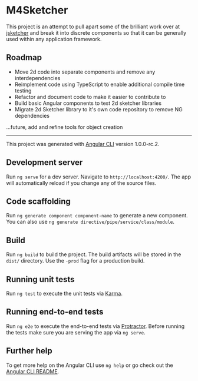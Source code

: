 # M4Sketcher

This project is an attempt to pull apart some of the brilliant work over at [jsketcher](https://github.com/xibyte/jsketcher) and break it into discrete components so that it can be generally used within any application framework.


## Roadmap

* Move 2d code into separate components and remove any interdependencies
* Reimplement code using TypeScript to enable additional compile time testing
* Refactor and document code to make it easier to contribute to
* Build basic Angular components to test 2d sketcher libraries
* Migrate 2d Sketcher library to it's own code repository to remove NG dependencies


...future, add and refine tools for object creation




----

This project was generated with [Angular CLI](https://github.com/angular/angular-cli) version 1.0.0-rc.2.

## Development server

Run `ng serve` for a dev server. Navigate to `http://localhost:4200/`. The app will automatically reload if you change any of the source files.

## Code scaffolding

Run `ng generate component component-name` to generate a new component. You can also use `ng generate directive/pipe/service/class/module`.

## Build

Run `ng build` to build the project. The build artifacts will be stored in the `dist/` directory. Use the `-prod` flag for a production build.

## Running unit tests

Run `ng test` to execute the unit tests via [Karma](https://karma-runner.github.io).

## Running end-to-end tests

Run `ng e2e` to execute the end-to-end tests via [Protractor](http://www.protractortest.org/).
Before running the tests make sure you are serving the app via `ng serve`.

## Further help

To get more help on the Angular CLI use `ng help` or go check out the [Angular CLI README](https://github.com/angular/angular-cli/blob/master/README.md).
